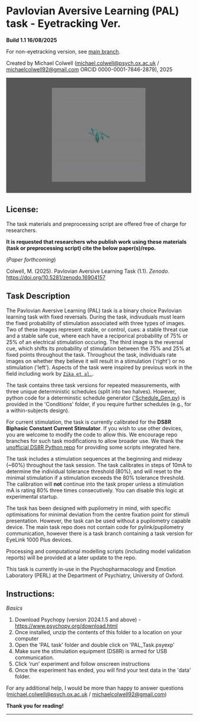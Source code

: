 # Pavlovian Aversive Learning (PAL) task - Eyetracking Ver.

**Build 1.1 16/08/2025**

For non-eyetracking version, see [main branch](https://github.com/mjcolwell/pavlovian_aversive_learning_task).

Created by Michael Colwell (michael.colwell@psych.ox.ac.uk / michaelcolwell92@gmail.com ORCID 0000-0001-7846-2879), 2025

![Task Schematic](Task_Schematic/Task_Animation.gif)

## License: 
The task materials and preprocessing script are offered free of charge for researchers. 

**It is requested that researchers who publish work using these materials (task or preprocessing script) cite the below paper(s)/repo.**

(*Paper forthcoming*)

Colwell, M. (2025). Pavlovian Aversive Learning Task (1.1). *Zenodo*. https://doi.org/10.5281/zenodo.16904157

## Task Description

The Pavlovian Aversive Learning (PAL) task is a binary choice Pavlovian learning task with fixed reversals. During the task, indivuduals must learn the fixed probability of stimulation associated with three types of images. 
Two of these images represent stable, or control, cues: a stable threat cue and a stable safe cue, where each have a reciporical probability of 75% or 25% of an electrical stimulation occuring. The third image is the reversal
cue, which shifts its probability of stimulation between the 75% and 25% at fixed points throughout the task. Throughout the task, individuals rate images on whether they believe it will result in a stimulation ('right') or 
no stimulation ('left'). Aspects of the task were inspired by previous work in the field including work by [`Zika et al.`](https://www.nature.com/articles/s41467-023-39825-3).

The task contains three task versions for repeated measurements, with three unique deterministic schedules (split into two halves). However, python code for a determinstic schedule generator (['Schedule_Gen.py](../Conditions/Schedule_Gen.py)) 
is provided in the 'Conditions' folder, if you require further schedules (e.g., for a within-subjects design). 

For current stimulation, the task is currently calibrated for the **DS8R Biphasic Constant Current Stimulator**. If you wish to use other devices, you are welcome to modify the code to allow this. We encourage repo branches for
such task modifications to allow broader use. We thank the [unofficial DS8R Python repo](https://github.com/CCS-Lab/DS8R_python) for providing some scripts integrated here.

The task includes a stimulation sequences at the beginning and midway (~60%) throughout the task session. The task calibrates in steps of 10mA to determine the individual tolerance threshold (80%), and will reset
to the minimal stimulation if a stimulation exceeds the 80% tolerance threshold. The calibration will **not** continue into the task proper unless a stimulation mA is rating 80% three times consecutively. You can disable this logic at experimental startup.

The task has been designed with pupilometry in mind, with specific optimisations for minimal deviation from the centre fixation point for stimuli presentation. However, the task can be used without a pupilometry capable device. The main task repo does not contain code for pylink/pupilometry communication, however there is a task branch containing a task version for EyeLink 1000 Plus devices.

Processing and computational modelling scripts (including model validation reports) will be provided at a later update to the repo. 

This task is currently in-use in the Psychopharmacology and Emotion Laboratory (PERL) at the Department of Psychiatry, University of Oxford. 

## Instructions:

*Basics*
1. Download Psychopy (version 2024.1.5 and above) - https://www.psychopy.org/download.html
2. Once installed, unzip the contents of this folder to a location on your computer
3. Open the 'PAL task'  folder and double click on 'PAL_Task.psyexp'
4. Make sure the stimulation equipment (DS8R) is armed for USB communication.
5. Click 'run' experiment and follow onscreen instructions
6. Once the experiment has ended, you will find your test data in the 'data' folder.

For any additional help, I would be more than happy to answer questions (michael.colwell@psych.ox.ac.uk / michaelcolwell92@gmail.com)

**Thank you for reading!**

------------------------------------------
